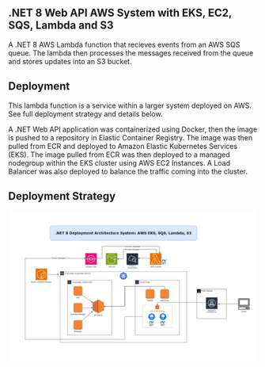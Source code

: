 ## .NET 8 Web API AWS System with EKS, EC2, SQS, Lambda and S3
A .NET 8 AWS Lambda function that recieves events from an AWS SQS queue. The lambda then processes the messages received from the queue and stores updates into an S3 bucket.

## Deployment 
This lambda function is a service within a larger system deployed on AWS. See full deployment strategy and details below.

A .NET Web API application was containerized using Docker, then the image is pushed to a repository in Elastic Container Registry. The image was then pulled from ECR and deployed to Amazon Elastic Kubernetes Services (EKS).
The image pulled from ECR was then deployed to a managed nodegroup within the EKS cluster using AWS EC2 Instances. A Load Balancer was also deployed to balance the traffic coming into the cluster.


## Deployment Strategy
![Application](/AWS-EKS-DotNet-System-Infrastructure.jpg)

